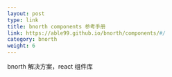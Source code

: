 ```yaml
---
layout: post
type: link
title: bnorth components 参考手册
link: https://able99.github.io/bnorth/components/#/
category: bnorth
weight: 6
---
```


bnorth 解决方案，react 组件库
